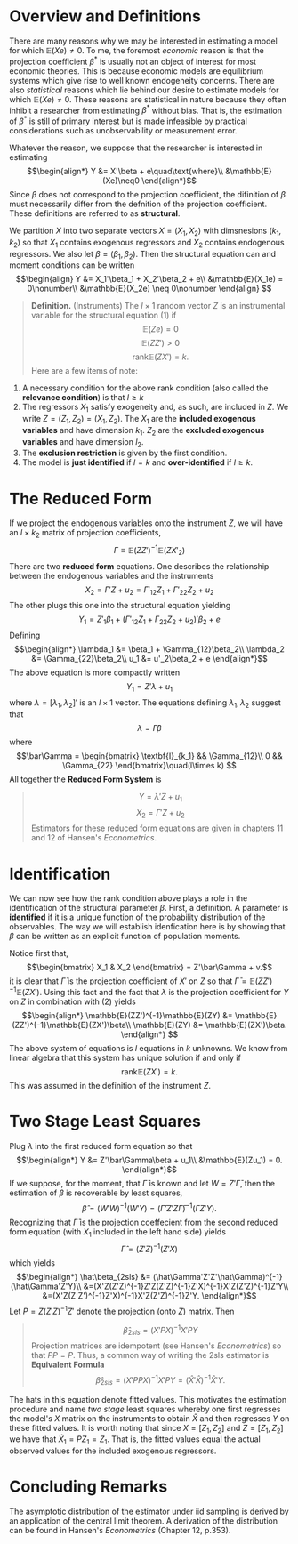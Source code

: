 # Overview and Definitions
There are many reasons why we may be interested in estimating a model for which $\mathbb{E}(Xe)\neq0$. To me, the foremost *economic* reason is that the projection coefficient $\beta^*$ is usually not an object of interest for most economic theories. This is because economic models are equilibrium systems which give rise to well known endogeneity concerns. There are also *statistical* reasons which lie behind our desire to estimate models for which $\mathbb{E}(Xe)\neq0.$ These reasons are statistical in nature because they often inhibit a researcher from estimating $\beta^*$ without bias. That is, the estimation of $\beta^*$ is still of primary interest but is made infeasible by practical considerations such as unobservability or measurement error.

Whatever the reason, we suppose that the researcher is interested in estimating
$$\begin{align*}
Y &= X'\beta + e\quad\text{where}\\
&\mathbb{E}(Xe)\neq0
\end{align*}$$
Since $\beta$ does not correspond to the projection coefficient, the difinition of $\beta$ must necessarily differ from the defnition of the projection coefficient. These definitions are referred to as **structural**.

We partition $X$ into two separate vectors $X = (X_1, X_2)$ with dimsnesions $(k_1,k_2)$ so that $X_1$ contains exogenous regressors and $X_2$ contains endogenous regressors. We also let $\beta = (\beta_1,\beta_2).$ Then the structural equation can and moment conditions can be written
$$\begin{align}
Y &= X_1'\beta_1 + X_2'\beta_2 + e\\
&\mathbb{E}(X_1e) = 0\nonumber\\
&\mathbb{E}(X_2e) \neq 0\nonumber
\end{align}
$$
> **Definition.** (Instruments) The $l\times1$ random vector $Z$ is an instrumental variable for the structural equation (1) if
> $$\mathbb{E}(Ze) = 0$$
> $$\mathbb{E}(ZZ') > 0$$
> $$\text{rank}\mathbb{E}(ZX') = k.$$
Here are a few items of note:
1. A necessary condition for the above rank condition (also called the **relevance condition**) is that $l\geq k$
2. The regressors $X_1$ satisfy exogeneity and, as such, are included in $Z$. We write $Z = (Z_1, Z_2) = (X_1,Z_2)$. The $X_1$ are the **included exogenous variables** and have dimension $k_1$. $Z_2$ are the **excluded exogenous variables** and have dimension $l_2$.
3. The **exclusion restriction** is given by the first condition.
4. The model is **just identified** if $l=k$ and **over-identified** if $l\geq k$.

# The Reduced Form
If we project the endogenous variables onto the instrument $Z$, we will have an $l\times k_2$ matrix of projection coefficients,
$$\Gamma \equiv \mathbb{E}(ZZ')^{-1}\mathbb{E}(ZX'_2)$$
There are two  **reduced form** equations. One describes the relationship between the endogenous variables and the instruments
$$X_2 = \Gamma'Z + u_2 = \Gamma'_{12}Z_1 + \Gamma'_{22}Z_2 + u_2$$
The other plugs this one into the structural equation yielding
$$
Y_1 = Z'_1\beta_1 + (\Gamma'_{12}Z_1 + \Gamma_{22}Z_2 + u_2)'\beta_2 + e
$$
Defining
$$\begin{align*}
\lambda_1 &= \beta_1 + \Gamma_{12}\beta_2\\
\lambda_2 &= \Gamma_{22}\beta_2\\
u_1 &= u'_2\beta_2 + e
\end{align*}$$
The above equation is more compactly written
$$Y_1 = Z'\lambda + u_1$$
where $\lambda = [\lambda_1, \lambda_2]'$ is an $l\times1$ vector. The equations defining $\lambda_1,\lambda_2$ suggest that
$$\begin{equation}
\lambda = \bar\Gamma\beta
\end{equation}$$
where
$$\bar\Gamma = 
\begin{bmatrix}
\textbf{I}_{k_1} && \Gamma_{12}\\
0 && \Gamma_{22}
\end{bmatrix}\quad(l\times k)
$$
All together the **Reduced Form System** is
> $$Y = \lambda'Z+ u_1$$
> $$X_2 = \Gamma'Z + u_2$$
Estimators for these reduced form equations are given in chapters 11 and 12 of Hansen's *Econometrics*.

# Identification
We can now see how the rank condition above plays a role in the identification of the structural parameter $\beta$. First, a definition. A parameter is **identified** if it is a unique function of the probability distribution of the observables. The way we will establish idenfication here is by showing that $\beta$ can be written as an explicit function of population moments. 

Notice first that,
$$\begin{bmatrix}
X_1 & X_2
\end{bmatrix} = Z'\bar\Gamma + v.$$
it is clear that $\bar\Gamma$ is the projection coefficient of $X'$ on $Z$ so that $\bar\Gamma = \mathbb{E}(ZZ')^{-1}\mathbb{E}(ZX')$. Using this fact and the fact that $\lambda$ is the projection coefficient for $Y$ on $Z$ in combination with (2) yields
$$\begin{align*}
\mathbb{E}(ZZ')^{-1}\mathbb{E}(ZY) &= \mathbb{E}(ZZ')^{-1}\mathbb{E}(ZX')\beta\\
\mathbb{E}(ZY) &= \mathbb{E}(ZX')\beta.
\end{align*}
$$
The above system of equations is $l$ equations in $k$ unknowns. We know from linear algebra that this system has unique solution if and only if
$$\text{rank}\mathbb{E}(ZX') = k.$$
This was assumed in the definition of the instrument $Z$.

# Two Stage Least Squares
Plug $\lambda$ into the first reduced form equation so that
$$\begin{align*}
Y &= Z'\bar\Gamma\beta + u_1\\
&\mathbb{E}(Zu_1) = 0.
\end{align*}$$
If we suppose, for the moment, that $\bar\Gamma$ is known and let $W = Z'\bar\Gamma$, then the estimation of $\beta$ is recoverable by least squares,
$$\hat\beta = (W'W)^{-1}(W'Y) = (\bar\Gamma'Z'Z\bar\Gamma)^{-1}(\bar\Gamma Z'Y).$$
Recognizing that $\bar\Gamma$ is the projection coeffecient from the second reduced form equation (with $X_1$ included in the left hand side) yields
$$\hat\Gamma = (Z'Z)^{-1}(Z'X)$$
which yields
$$\begin{align*}
\hat\beta_{2sls} &= (\hat\Gamma'Z'Z'\hat\Gamma)^{-1}(\hat\Gamma'Z'Y)\\
&=(X'Z(Z'Z)^{-1}Z'Z(Z'Z)^{-1}Z'X)^{-1}X'Z(Z'Z)^{-1}Z'Y\\
&=(X'Z(Z'Z')^{-1}Z'X)^{-1}X'Z(Z'Z)^{-1}Z'Y.
\end{align*}$$
Let $P = Z(Z'Z)^{-1}Z'$ denote the projection (onto $Z$) matrix. Then
> $$\hat\beta_{2sls} = (X'PX)^{-1}X'PY$$
Projection matrices are idempotent (see Hansen's *Econometrics*) so that $PP = P$. Thus, a common way of writing the 2sls estimator is
> **Equivalent Formula** $$\hat\beta_{2sls} = (X'PPX)^{-1}X'PY = (\hat X' \hat X)^{-1}\hat X' Y.$$

The hats in this equation denote fitted values. This motivates the estimation procedure and name *two stage* least squares whereby one first regresses the model's $X$ matrix on the instruments to obtain $\hat X$ and then regresses $Y$ on these fitted values. It is worth noting that since $X = [Z_1, Z_2]$ and $Z = [Z_1,Z_2]$ we have that $\hat X_1 = PZ_1 = Z_1$. That is, the fitted values equal the actual observed values for the included exogenous regressors.

# Concluding Remarks
The asymptotic distribution of the estimator under iid sampling is derived by an application of the central limit theorem. A derivation of the distribution can be found in Hansen's *Econometrics* (Chapter 12, p.353).

